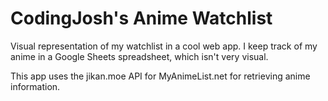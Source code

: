 # CodingJosh's Anime Watchlist

Visual representation of my watchlist in a cool web app. I keep track of my anime in a Google Sheets spreadsheet, which isn't very visual.

This app uses the jikan.moe API for MyAnimeList.net for retrieving anime information.
